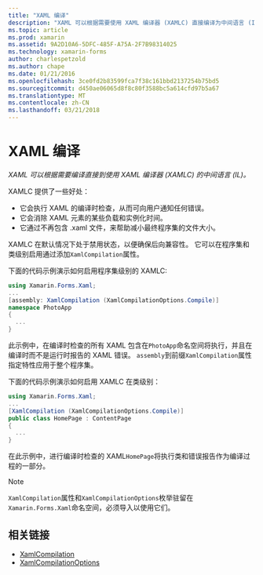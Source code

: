 ```yaml
---
title: "XAML 编译"
description: "XAML 可以根据需要使用 XAML 编译器 (XAMLC) 直接编译为中间语言 (IL)。"
ms.topic: article
ms.prod: xamarin
ms.assetid: 9A2D10A6-5DFC-485F-A75A-2F7B98314025
ms.technology: xamarin-forms
author: charlespetzold
ms.author: chape
ms.date: 01/21/2016
ms.openlocfilehash: 3ce0fd2b83599fca7f38c161bbd2137254b75bd5
ms.sourcegitcommit: d450ae06065d8f8c80f3588bc5a614cfd97b5a67
ms.translationtype: MT
ms.contentlocale: zh-CN
ms.lasthandoff: 03/21/2018
---
```

# <a name="xaml-compilation"></a>XAML 编译

_XAML 可以根据需要编译直接到使用 XAML 编译器 (XAMLC) 的中间语言 (IL)。_

XAMLC 提供了一些好处：

- 它会执行 XAML 的编译时检查，从而可向用户通知任何错误。
- 它会消除 XAML 元素的某些负载和实例化时间。
- 它通过不再包含 .xaml 文件，来帮助减小最终程序集的文件大小。

XAMLC 在默认情况下处于禁用状态，以便确保后向兼容性。 它可以在程序集和类级别启用通过添加`XamlCompilation`属性。

下面的代码示例演示如何启用程序集级别的 XAMLC:

```csharp
using Xamarin.Forms.Xaml;
...
[assembly: XamlCompilation (XamlCompilationOptions.Compile)]
namespace PhotoApp
{
  ...
}
```

此示例中，在编译时检查的所有 XAML 包含在`PhotoApp`命名空间将执行，并且在编译时而不是运行时报告的 XAML 错误。
`assembly`到前缀`XamlCompilation`属性指定特性应用于整个程序集。

下面的代码示例演示如何启用 XAMLC 在类级别：

```csharp
using Xamarin.Forms.Xaml;
...
[XamlCompilation (XamlCompilationOptions.Compile)]
public class HomePage : ContentPage
{
  ...
}
```

在此示例中，进行编译时检查的 XAML`HomePage`将执行类和错误报告作为编译过程的一部分。

> [!NOTE]
> `XamlCompilation`属性和`XamlCompilationOptions`枚举驻留在`Xamarin.Forms.Xaml`命名空间，必须导入以使用它们。


## <a name="related-links"></a>相关链接

- [XamlCompilation](https://developer.xamarin.com/api/type/Xamarin.Forms.Xaml.XamlCompilationAttribute/)
- [XamlCompilationOptions](https://developer.xamarin.com/api/type/Xamarin.Forms.Xaml.XamlCompilationOptions/)

